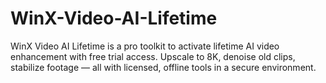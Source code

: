 # WinX-Video-AI-Lifetime
WinX Video AI Lifetime  is a pro toolkit to activate lifetime AI video enhancement with free trial access. Upscale to 8K, denoise old clips, stabilize footage — all with licensed, offline tools in a secure environment.
